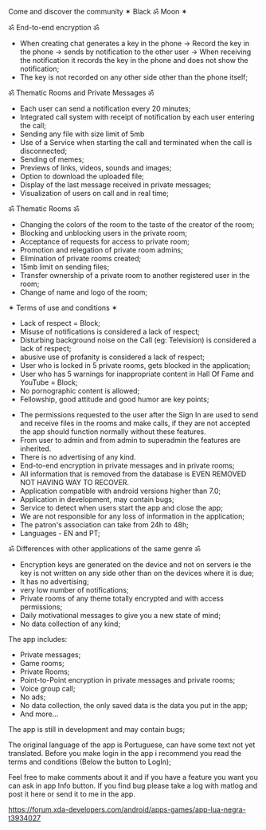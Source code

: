 Come and discover the community ✶ Black ॐ Moon ✶



ॐ End-to-end encryption ॐ

- When creating chat generates a key in the phone -> Record the key in the phone -> sends by notification to the other user -> When receiving the notification it records the key in the phone and does not show the notification;
- The key is not recorded on any other side other than the phone itself;


ॐ  Thematic Rooms and Private Messages  ॐ

- Each user can send a notification every 20 minutes;
- Integrated call system with receipt of notification by each user entering the call;
- Sending any file with size limit of 5mb
- Use of a Service when starting the call and terminated when the call is disconnected;
- Sending of memes;
- Previews of links, videos, sounds and images;
- Option to download the uploaded file;
- Display of the last message received in private messages;
- Visualization of users on call and in real time;


ॐ  Thematic Rooms  ॐ

- Changing the colors of the room to the taste of the creator of the room;
- Blocking and unblocking users in the private room;
- Acceptance of requests for access to private room;
- Promotion and relegation of private room admins;
- Elimination of private rooms created;
- 15mb limit on sending files;
- Transfer ownership of a private room to another registered user in the room;
- Change of name and logo of the room;


✶ Terms of use and conditions ✶

- Lack of respect = Block;
- Misuse of notifications is considered a lack of respect;
- Disturbing background noise on the Call (eg: Television) is considered a lack of respect;
- abusive use of profanity is considered a lack of respect;
- User who is locked in 5 private rooms, gets blocked in the application;
- User who has 5 warnings for inappropriate content in Hall Of Fame and YouTube = Block;
- No pornographic content is allowed;
- Fellowship, good attitude and good humor are key points;

* The permissions requested to the user after the Sign In are used to send and receive files in the rooms and make calls, if they are not accepted the app should function normally without these features.
* From user to admin and from admin to superadmin the features are inherited.
* There is no advertising of any kind.
* End-to-end encryption in private messages and in private rooms;
* All information that is removed from the database is EVEN REMOVED NOT HAVING WAY TO RECOVER.
* Application compatible with android versions higher than 7.0;
* Application in development, may contain bugs;
* Service to detect when users start the app and close the app;
* We are not responsible for any loss of information in the application;
* The patron's association can take from 24h to 48h;
* Languages ​​- EN and PT;


ॐ Differences with other applications of the same genre ॐ

- Encryption keys are generated on the device and not on servers ie the key is not written on any side other than on the devices where it is due;
- It has no advertising;
- very low number of notifications;
- Private rooms of any theme totally encrypted and with access permissions;
- Daily motivational messages to give you a new state of mind;
- No data collection of any kind;


The app includes:

* Private messages;
* Game rooms;
* Private Rooms;
* Point-to-Point encryption in private messages and private rooms;
* Voice group call;
* No ads;
* No data collection, the only saved data is the data you put in the app;
* And more...

The app is still in development and may contain bugs;

The original language of the app is Portuguese, can have some text not yet translated.
Before you make login in the app i recommend you read the terms and conditions (Below the button to LogIn);

Feel free to make comments about it and if you have a feature you want you can ask in app Info button.
If you find  bug please take a log with matlog and post it here or send it to me in the app.


https://forum.xda-developers.com/android/apps-games/app-lua-negra-t3934027
